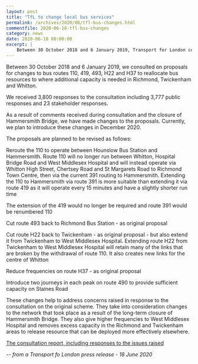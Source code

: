 ```yaml
---
layout: post
title: "TfL to change local bus services"
permalink: /archives/2020/06/tfl-bus-changes.html
commentfile: 2020-06-18-tfl-bus-changes
category: news
date: 2020-06-18 00:00:00
excerpt: |
    Between 30 October 2018 and 6 January 2019, Transport for London consulted on proposals for changes to bus routes 110, 419, 493, H22 and H37 to reallocate bus resources to where additional capacity is needed in Richmond, Twickenham and Whitton.
---
```


Between 30 October 2018 and 6 January 2019, we consulted on proposals for changes to bus routes 110, 419, 493, H22 and H37 to reallocate bus resources to where additional capacity is needed in Richmond, Twickenham and Whitton.

We received 3,800 responses to the consultation including 3,777 public responses and 23 stakeholder responses.

As a result of comments received during consultation and the closure of Hammersmith Bridge, we have made changes to the proposals. Currently, we plan to introduce these changes in December 2020.

The proposals are planned to be revised as follows:

Reroute the 110 to operate between Hounslow Bus Station and Hammersmith. Route 110 will no longer run between Whitton, Hospital Bridge Road and West Middlesex Hospital and will instead operate via Whitton High Street, Chertsey Road and St Margarets Road to Richmond Town Centre, then via the current 391 routing to Hammersmith. Extending the 110 to Hammersmith via route 391 is more suitable than extending it via route 419 as it will operate every 15 minutes and have a slightly shorter run time

The extension of the 419 would no longer be required and route 391 would be renumbered 110

Cut route 493 back to Richmond Bus Station - as original proposal

Cut route H22 back to Twickenham - as original proposal - but also extend it from Twickenham to West Middlesex Hospital. Extending route H22 from Twickenham to West Middlesex Hospital will retain many of the links that are broken by the withdrawal of route 110. It also creates new links for the centre of Whitton

Reduce frequencies on route H37 - as original proposal

Introduce two journeys in each peak on route 490 to provide sufficient capacity on Staines Road

These changes help to address concerns raised in response to the consultation on the original scheme. They take into consideration changes to the network that took place as a result of the long-term closure of Hammersmith Bridge. They also give higher frequencies to West Middlesex Hospital and removes excess capacity in the Richmond and Twickenham areas to release resource that can be deployed more effectively elsewhere.

[The consultation report, including responses to the issues raised](https://consultations.tfl.gov.uk/buses/bus-changes-richmond/user_uploads/richmond-bus-consultation-report.pdf)

<cite>-- from a Transport fo London press release - 18 June 2020</cite>

